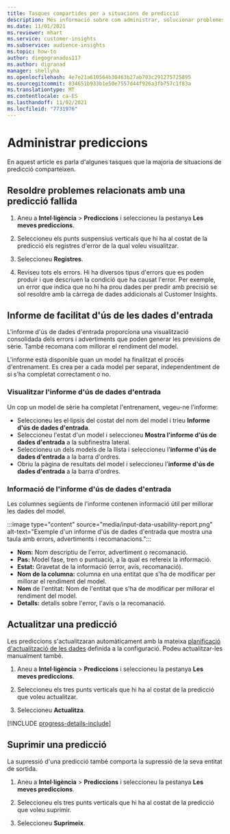 ```yaml
---
title: Tasques compartides per a situacions de predicció
description: Més informació sobre com administrar, solucionar problemes i millor les prediccions.
ms.date: 11/01/2021
ms.reviewer: mhart
ms.service: customer-insights
ms.subservice: audience-insights
ms.topic: how-to
author: diegogranados117
ms.author: digranad
manager: shellyha
ms.openlocfilehash: 4e7e21a610564b30463b27ab703c291275725895
ms.sourcegitcommit: 834651b933b1e50e7557d44f926a3fb757c1f83a
ms.translationtype: MT
ms.contentlocale: ca-ES
ms.lasthandoff: 11/02/2021
ms.locfileid: "7731976"
---
```

# <a name="manage-predictions"></a>Administrar prediccions

En aquest article es parla d'algunes tasques que la majoria de situacions de predicció comparteixen.

## <a name="troubleshoot-a-failed-prediction"></a>Resoldre problemes relacionats amb una predicció fallida

1. Aneu a **Intel·ligència** > **Prediccions** i seleccioneu la pestanya **Les meves prediccions**.

1. Seleccioneu els punts suspensius verticals que hi ha al costat de la predicció els registres d'error de la qual voleu visualitzar.

1. Seleccioneu **Registres**.

1. Reviseu tots els errors. Hi ha diversos tipus d'errors que es poden produir i que descriuen la condició que ha causat l'error. Per exemple, un error que indica que no hi ha prou dades per predir amb precisió se sol resoldre amb la càrrega de dades addicionals al Customer Insights.

## <a name="input-data-usability-report"></a>Informe de facilitat d'ús de les dades d'entrada

L'informe d'ús de dades d'entrada proporciona una visualització consolidada dels errors i advertiments que poden generar les previsions de sèrie. També recomana com millorar el rendiment del model.

L'informe està disponible quan un model ha finalitzat el procés d'entrenament. Es crea per a cada model per separat, independentment de si s'ha completat correctament o no.

### <a name="view-the-input-data-usability-report"></a>Visualitzar l'informe d'ús de dades d'entrada

Un cop un model de sèrie ha completat l'entrenament, vegeu-ne l'informe:
- Seleccioneu les el·lipsis del costat del nom del model i trieu **Informe d'ús de dades d'entrada**.
- Seleccioneu l'estat d'un model i seleccioneu **Mostra l'informe d'ús de dades d'entrada** a la subfinestra lateral.
- Seleccioneu un dels models de la llista i seleccioneu l'**informe d'ús de dades d'entrada** a la barra d'ordres.
- Obriu la pàgina de resultats del model i seleccioneu l'**informe d'ús de dades d'entrada** a la barra d'ordres.

### <a name="information-in-the-input-data-usability-report"></a>Informació de l'informe d'ús de dades d'entrada

Les columnes següents de l'informe contenen informació útil per millorar les dades del model.

:::image type="content" source="media/input-data-usability-report.png" alt-text="Exemple d'un informe d'ús de dades d'entrada que mostra una taula amb errors, advertiments i recomanacions.":::

- **Nom:** Nom descriptiu de l'error, advertiment o recomanació.
- **Pas:** Model fase, tren o puntuació, a la qual es refereix la informació.
- **Estat:** Gravetat de la informació (error, avís, recomanació).
- **Nom de la columna:** columna en una entitat que s'ha de modificar per millorar el rendiment del model.
- **Nom** de l'entitat: Nom de l'entitat que s'ha de modificar per millorar el rendiment del model.
- **Detalls:** detalls sobre l'error, l'avís o la recomanació.

## <a name="refresh-a-prediction"></a>Actualitzar una predicció

Les prediccions s'actualitzaran automàticament amb la mateixa [planificació d'actualització de les dades](system.md#schedule-tab) definida a la configuració. Podeu actualitzar-les manualment també.

1. Aneu a **Intel·ligència** > **Prediccions** i seleccioneu la pestanya **Les meves prediccions**.

1. Seleccioneu els tres punts verticals que hi ha al costat de la predicció que voleu actualitzar.

1. Seleccioneu **Actualitza**.

[!INCLUDE [progress-details-include](../includes/progress-details-pane.md)]

## <a name="delete-a-prediction"></a>Suprimir una predicció

La supressió d'una predicció també comporta la supressió de la seva entitat de sortida.

1. Aneu a **Intel·ligència** > **Prediccions** i seleccioneu la pestanya **Les meves prediccions**.

1. Seleccioneu els tres punts verticals que hi ha al costat de la predicció que voleu suprimir.

1. Seleccioneu **Suprimeix**.

